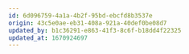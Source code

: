 ```yaml
---
id: 6d096759-4a1a-4b2f-95bd-ebcfd8b3537e
origin: 43c5e0ae-eb31-408a-921a-40def0be08d7
updated_by: b1c36291-e863-41f3-8c6f-b18dd4f22325
updated_at: 1670924697
---
```

